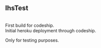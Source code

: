 <h2>lhsTest</h2><br>
First build for codeship.<br>
Initial heroku deployment through codeship.<br>

Only for testing purposes.

